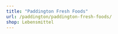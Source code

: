 ```yaml
---
title: "Paddington Fresh Foods"
url: /paddington/paddington-fresh-foods/
shop: Lebensmittel
---
```

